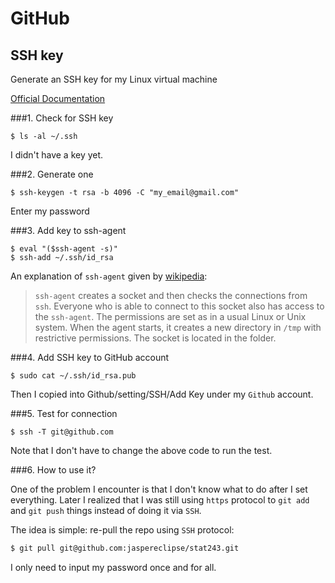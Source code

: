 # GitHub

## SSH key

Generate an SSH key for my Linux virtual machine

[Official Documentation](https://help.github.com/articles/generating-ssh-keys/)

###1. Check for SSH key

    $ ls -al ~/.ssh

I didn't have a key yet.

###2. Generate one

    $ ssh-keygen -t rsa -b 4096 -C "my_email@gmail.com"

Enter my password

###3. Add key to ssh-agent

    $ eval "($ssh-agent -s)"
    $ ssh-add ~/.ssh/id_rsa

An explanation of `ssh-agent` given by [wikipedia](https://en.wikipedia.org/wiki/Ssh-agent):

> `ssh-agent` creates a socket and then checks the connections from `ssh`. Everyone who is able to connect to this socket also has access to the `ssh-agent`. The permissions are set as in a usual Linux or Unix system. When the agent starts, it creates a new directory in `/tmp` with restrictive permissions. The socket is located in the folder.

###4. Add SSH key to GitHub account

    $ sudo cat ~/.ssh/id_rsa.pub

Then I copied into Github/setting/SSH/Add Key under my `Github` account.

###5. Test for connection

    $ ssh -T git@github.com

Note that I don't have to change the above code to run the test.


###6. How to use it?

One of the problem I encounter is that I don't know what to do after I set everything. Later I realized that I was still using `https` protocol to `git add` and `git push` things instead of doing it via `SSH`. 

The idea is simple: re-pull the repo using `SSH` protocol:

```bash
$ git pull git@github.com:jaspereclipse/stat243.git
```
I only need to input my password once and for all.













    